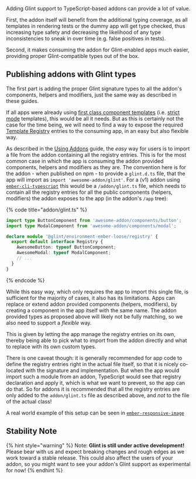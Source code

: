 Adding Glint support to TypeScript-based addons can provide a lot of value. 

First, the addon itself will benefit from the additional typing coverage, as all templates in rendering tests or the dummy app will get type checked, thus increasing type safety and decreasing the likelihood of any type inconsistencies to sneak in over time (e.g. false positives in tests).

Second, it makes consuming the addon for Glint-enabled apps much easier, providing proper Glint-compatible types out of the box.

## Publishing addons with Glint types

The first part is adding the proper Glint signature types to all the addon's components, helpers and modifiers, just the same way as described in these guides.

If all apps were already using [first class component templates] (i.e. [strict mode] templates), this would be all it needs. But as this is certainly not the case for the time being, we will need to find a way to expose the required [Template Registry] entries to the consuming app, in an easy but also flexible way.

As described in the [Using Addons] guide, the *easy* way for users is to import a file from the addon containing all the registry entries. This is for the most common case in which the app is consuming the addon provided components, helpers and modifiers as they are. The convention here is for the addon - when published on npm - to provide a `glint.d.ts` file, that the app will import as `import 'awesome-addon/glint'`. For a (v1) addon using [`ember-cli-typescript`][ect] this would be a `/addon/glint.ts` file, which needs to contain all the registry entries for all the public components (helpers, modifiers) the addon exposes to the app (in the addon's `/app` tree):

{% code title="addon/glint.ts" %}

```typescript
import type ButtonComponent from 'awesome-addon/components/button';
import type ModalComponent from 'awesome-addon/components/modal';

declare module '@glint/environment-ember-loose/registry' {
  export default interface Registry {
    AwesomeButton: typeof ButtonComponent;
    AwesomeModal: typeof ModalComponent;
    // ...
  }
}
```

{% endcode %}

While this easy way, which only requires the app to import this single file, is sufficient for the majority of cases, it also has its limitations. Apps can replace or extend addon provided components (helpers, modifiers), by creating a component in the app itself with the same name. The addon provided types as proposed above will likely not be fully matching, so we also need to support a *flexible* way.

This is given by letting the app manage the registry entries on its own, thereby being able to pick what to import from the addon directly and what to replace with its own custom types.

There is one caveat though: it is generally recommended for app code to define the registry entries right in the actual file itself, so that it is nicely co-located with the signature and implementation. But when the app would import such a module from an addon, TypeScript would see that registry declaration and apply it, which is what we want to prevent, so the app can do that. So for addons it is recommended that all the registry entries are only added to the `addon/glint.ts` file as described above, and *not* to the file of the actual class!

A real world example of this setup can be seen in [`ember-responsive-image`][eri]


## Stability Note

{% hint style="warning" %}
Note: **Glint is still under active development!** Please bear with us and expect breaking changes and rough edges as we work toward a stable release. This could also affect the users of your addon, so you might want to see your addon's Glint support as experimental for now!
{% endhint %}


[strict mode]: http://emberjs.github.io/rfcs/0496-handlebars-strict-mode.html
[first class component templates]: http://emberjs.github.io/rfcs/0779-first-class-component-templates.html
[Template Registry]: template-registry.md
[Using Addons]: using-addons.md
[ect]: https://github.com/typed-ember/ember-cli-typescript
[eri]: https://github.com/kaliber5/ember-responsive-image